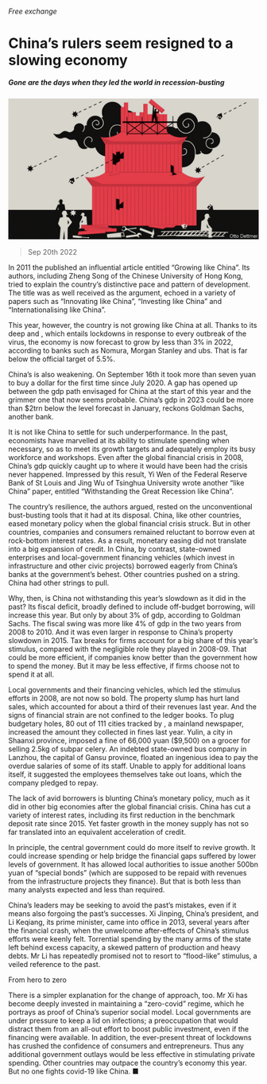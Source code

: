 ###### Free exchange

# China’s rulers seem resigned to a slowing economy 

##### Gone are the days when they led the world in recession-busting 

![image](images/20220924_FND000.jpg) 

> Sep 20th 2022 

In 2011 the  published an influential article entitled “Growing like China”. Its authors, including Zheng Song of the Chinese University of Hong Kong, tried to explain the country’s distinctive pace and pattern of development. The title was as well received as the argument, echoed in a variety of papers such as “Innovating like China”, “Investing like China” and “Internationalising like China”.

This year, however, the country is not growing like China at all. Thanks to its deep  and , which entails lockdowns in response to every outbreak of the virus, the economy is now forecast to grow by less than 3% in 2022, according to banks such as Nomura, Morgan Stanley and ubs. That is far below the official target of 5.5%. 

China’s  is also weakening. On September 16th it took more than seven yuan to buy a dollar for the first time since July 2020. A gap has opened up between the gdp path envisaged for China at the start of this year and the grimmer one that now seems probable. China’s gdp in 2023 could be more than $2trn below the level forecast in January, reckons Goldman Sachs, another bank.

It is not like China to settle for such underperformance. In the past, economists have marvelled at its ability to stimulate spending when necessary, so as to meet its growth targets and adequately employ its busy workforce and workshops. Even after the global financial crisis in 2008, China’s gdp quickly caught up to where it would have been had the crisis never happened. Impressed by this result, Yi Wen of the Federal Reserve Bank of St Louis and Jing Wu of Tsinghua University wrote another “like China” paper, entitled “Withstanding the Great Recession like China”.

The country’s resilience, the authors argued, rested on the unconventional bust-busting tools that it had at its disposal. China, like other countries, eased monetary policy when the global financial crisis struck. But in other countries, companies and consumers remained reluctant to borrow even at rock-bottom interest rates. As a result, monetary easing did not translate into a big expansion of credit. In China, by contrast, state-owned enterprises and local-government financing vehicles (which invest in infrastructure and other civic projects) borrowed eagerly from China’s banks at the government’s behest. Other countries pushed on a string. China had other strings to pull. 

Why, then, is China not withstanding this year’s slowdown as it did in the past? Its fiscal deficit, broadly defined to include off-budget borrowing, will increase this year. But only by about 3% of gdp, according to Goldman Sachs. The fiscal swing was more like 4% of gdp in the two years from 2008 to 2010. And it was even larger in response to China’s property slowdown in 2015. Tax breaks for firms account for a big share of this year’s stimulus, compared with the negligible role they played in 2008-09. That could be more efficient, if companies know better than the government how to spend the money. But it may be less effective, if firms choose not to spend it at all.

Local governments and their financing vehicles, which led the stimulus efforts in 2008, are not now so bold. The property slump has hurt land sales, which accounted for about a third of their revenues last year. And the signs of financial strain are not confined to the ledger books. To plug budgetary holes, 80 out of 111 cities tracked by , a mainland newspaper, increased the amount they collected in fines last year. Yulin, a city in Shaanxi province, imposed a fine of 66,000 yuan ($9,500) on a grocer for selling 2.5kg of subpar celery. An indebted state-owned bus company in Lanzhou, the capital of Gansu province, floated an ingenious idea to pay the overdue salaries of some of its staff. Unable to apply for additional loans itself, it suggested the employees themselves take out loans, which the company pledged to repay.

The lack of avid borrowers is blunting China’s monetary policy, much as it did in other big economies after the global financial crisis. China has cut a variety of interest rates, including its first reduction in the benchmark deposit rate since 2015. Yet faster growth in the money supply has not so far translated into an equivalent acceleration of credit. 

In principle, the central government could do more itself to revive growth. It could increase spending or help bridge the financial gaps suffered by lower levels of government. It has allowed local authorities to issue another 500bn yuan of “special bonds” (which are supposed to be repaid with revenues from the infrastructure projects they finance). But that is both less than many analysts expected and less than required.

China’s leaders may be seeking to avoid the past’s mistakes, even if it means also forgoing the past’s successes. Xi Jinping, China’s president, and Li Keqiang, its prime minister, came into office in 2013, several years after the financial crash, when the unwelcome after-effects of China’s stimulus efforts were keenly felt. Torrential spending by the many arms of the state left behind excess capacity, a skewed pattern of production and heavy debts. Mr Li has repeatedly promised not to resort to “flood-like” stimulus, a veiled reference to the past. 

From hero to zero

There is a simpler explanation for the change of approach, too. Mr Xi has become deeply invested in maintaining a “zero-covid” regime, which he portrays as proof of China’s superior social model. Local governments are under pressure to keep a lid on infections; a preoccupation that would distract them from an all-out effort to boost public investment, even if the financing were available. In addition, the ever-present threat of lockdowns has crushed the confidence of consumers and entrepreneurs. Thus any additional government outlays would be less effective in stimulating private spending. Other countries may outpace the country’s economy this year. But no one fights covid-19 like China. ■






